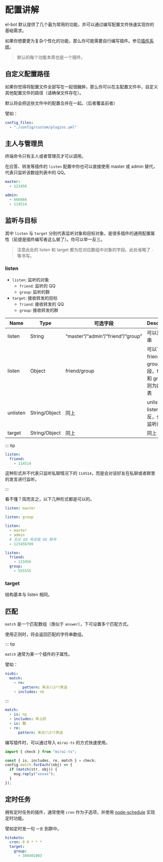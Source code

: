 # 配置讲解

el-bot 默认提供了几个最为常用的功能，并可以通过编写配置文件快速实现你的基础需求。

如果你想要更为复杂个性化的功能，那么你可能需要自行编写插件。参见[插件系统](/plugins/)。

> 默认的每个功能本质也是一个插件。

## 自定义配置路径

如果你觉得将配置文件全部写在一起很臃肿，那么你可以在主配置文件中，自定义其他配置文件的路径（请确保文件存在）。

默认将会把这些文件中的配置合并在一起。（后者覆盖前者）

譬如：

```yaml
config_files:
  - "./config/custom/plugins.yml"
```

## 主人与管理员

终端命令只有主人或者管理员才可以调用。

在应答、转发等插件的 `listen` 配置中你也可以直接使用 master 或 admin 替代，代表只监听该数组列表中的 QQ。

```yaml
master:
  - 123456

admin:
  - 666666
  - 114514
```

## 监听与目标

其中 `listen` 与 `target` 分别代表监听对象和目标对象，是很多插件的通用配置属性（前提是插件编写者这么做了）。你可以举一反三。

> 注意此处的 listen 和 target 都为在对应数组中对象的字段。此处省略了 `-` 等书写。

### listen

- `listen`: 监听的对象
  - `friend`: 监听的 QQ
  - `group`: 监听的群
- `target`: 接收转发的目标
  - `friend`: 接收转发的 QQ
  - `group`: 接收转发的群

| Name     | Type          | 可选字段                          | Description                                                   |
| -------- | ------------- | --------------------------------- | ------------------------------------------------------------- |
| listen   | String        | “master”/“admin”/“friend”/“group” | 可以是字符串                                                  |
| listen   | Object        | friend/group                      | 可以下设 friend 和 group 字段，friend 和 group 下则为数组列表 |
| unlisten | String/Object | 同上                              | unlisten 与 listen 相反，代表不监听的意思                     |
| target   | String/Object | 同上                              | 同上                                                          |

::: tip

```yaml
listen:
  friend:
    - 114514
```

这种形式并不代表只监听私聊情况下的 `114514`，而是会对该好友在私聊或者群里的发言进行监听。

:::

看不懂？简而言之，以下几种形式都是可以的。

```yaml
listen: master
```

```yaml
listen: group
```

```yaml
listen:
  - master
  - admin
  # 无论 QQ 号还是 QQ 群号
  - 123456789
```

```yaml
listen:
  friend:
    - 123456
  group:
    - 555555
```

### target

结构基本与 listen 相同。

## 匹配

`match` 是一个匹配数组（类似于 `answer`），下可设置多个匹配方式。

使用正则时，将会返回匹配的字符串数组。

::: tip

`match` 通常为某一个插件的子属性。

譬如：

```yaml
niubi:
  match:
    - re:
        pattern: 来点(\S*)笑话
    - includes: nb
```

:::

```yaml
match:
  - is: np
  - includes: 早上好
  - is: 酷
  - re:
      pattern: 来点(\S*)笑话
```

编写插件时，可以通过导入 `mirai-ts` 的方式快速使用。

```js
import { check } from "mirai-ts";

const { is, includes, re, match } = check;
config.match.forEach((obj) => {
  if (match(str, obj)) {
    msg.reply("xxxxx");
  }
});
```

## 定时任务

拥有定时任务的插件，通常使用 `cron` 作为子选项，并使用 [node-schedule](https://github.com/node-schedule/node-schedule) 实现定时功能。

譬如定时发一句 `一言` 到群中。

```yaml
hitokoto:
  cron: 0 0 * * *
  target:
    group:
      - 389401003
```
